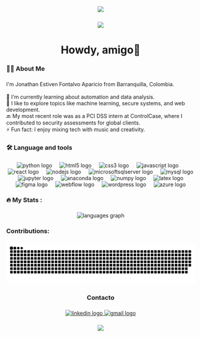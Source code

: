 <div align="center">
  <img height="250" src="[https://i.pinimg.com/originals/41/b1/1d/41b11dfd6b74eaf9b171c6bb7e306797.gif](https://media4.giphy.com/media/v1.Y2lkPTc5MGI3NjExancwYjJuY3I5aHZjNXI3dzJrZGlxeTRsYjhuc216am16eWZzb2JvcyZlcD12MV9pbnRlcm5hbF9naWZfYnlfaWQmY3Q9Zw/IHkILvQZ94BxMdBHp0/giphy.gif)"  />
</div>

###

<div align="center">
  <img src="https://visitor-badge.laobi.icu/badge?page_id=jfontalvoes.jfontalvoes&"  />
</div>

###

<h1 align="center">Howdy, amigo👋</h1>

###

<h3 align="left">👩‍💻  About Me</h3>

###

<p align="left">I'm Jonathan Estiven Fontalvo Aparicio from Barranquilla, Colombia.<br><br>🔭 I'm currently learning about automation and data analysis.<br>🌱 I like to explore topics like machine learning, secure systems, and web development.<br>🔙 My most recent role was as a PCI DSS intern at ControlCase, where I contributed to security assessments for global clients.<br>⚡ Fun fact: I enjoy mixing tech with music and creativity.</p>

###

<h3 align="left">🛠 Language and tools</h3>

###

<div align="center">
  <img src="https://cdn.jsdelivr.net/gh/devicons/devicon/icons/python/python-original.svg" height="40" alt="python logo"  />
  <img width="12" />
  <img src="https://cdn.jsdelivr.net/gh/devicons/devicon/icons/html5/html5-original.svg" height="40" alt="html5 logo"  />
  <img width="12" />
  <img src="https://cdn.jsdelivr.net/gh/devicons/devicon/icons/css3/css3-original.svg" height="40" alt="css3 logo"  />
  <img width="12" />
  <img src="https://cdn.jsdelivr.net/gh/devicons/devicon/icons/javascript/javascript-original.svg" height="40" alt="javascript logo"  />
  <img width="12" />
  <img src="https://cdn.jsdelivr.net/gh/devicons/devicon/icons/react/react-original.svg" height="40" alt="react logo"  />
  <img width="12" />
  <img src="https://cdn.jsdelivr.net/gh/devicons/devicon/icons/nodejs/nodejs-original.svg" height="40" alt="nodejs logo"  />
  <img width="12" />
  <img src="https://cdn.jsdelivr.net/gh/devicons/devicon/icons/microsoftsqlserver/microsoftsqlserver-plain.svg" height="40" alt="microsoftsqlserver logo"  />
  <img width="12" />
  <img src="https://cdn.jsdelivr.net/gh/devicons/devicon/icons/mysql/mysql-original.svg" height="40" alt="mysql logo"  />
  <img width="12" />
  <img src="https://cdn.jsdelivr.net/gh/devicons/devicon/icons/jupyter/jupyter-original.svg" height="40" alt="jupyter logo"  />
  <img width="12" />
  <img src="https://cdn.jsdelivr.net/gh/devicons/devicon/icons/anaconda/anaconda-original.svg" height="40" alt="anaconda logo"  />
  <img width="12" />
  <img src="https://cdn.jsdelivr.net/gh/devicons/devicon/icons/numpy/numpy-original.svg" height="40" alt="numpy logo"  />
  <img width="12" />
  <img src="https://cdn.jsdelivr.net/gh/devicons/devicon/icons/latex/latex-original.svg" height="40" alt="latex logo"  />
  <img width="12" />
  <img src="https://cdn.jsdelivr.net/gh/devicons/devicon/icons/figma/figma-original.svg" height="40" alt="figma logo"  />
  <img width="12" />
  <img src="https://cdn.jsdelivr.net/gh/devicons/devicon/icons/webflow/webflow-original.svg" height="40" alt="webflow logo"  />
  <img width="12" />
  <img src="https://cdn.jsdelivr.net/gh/devicons/devicon/icons/wordpress/wordpress-original.svg" height="40" alt="wordpress logo"  />
  <img width="12" />
  <img src="https://cdn.jsdelivr.net/gh/devicons/devicon/icons/azure/azure-original.svg" height="40" alt="azure logo"  />
</div>

###

<h3 align="left">🔥   My Stats :</h3>

###

<div align="center">
  <img src="https://github-readme-stats.vercel.app/api/top-langs?username=jfontalvoes&locale=en&hide_title=false&layout=compact&card_width=320&langs_count=5&theme=codeSTACKr&hide_border=false&order=2" height="150" alt="languages graph"  />
</div>

###

<h3 align="left">Contributions:</h3>

###

<img src="https://raw.githubusercontent.com/jfontalvoes/jfontalvoes/output/snake.svg" alt="Snake animation" />

###

<h3 align="center">Contacto</h3>

###

<div align="center">
  <a href="https://www.linkedin.com/in/jonathan-estiven-fontalvo-aparicio-4240a8238/" target="_blank">
    <img src="https://raw.githubusercontent.com/maurodesouza/profile-readme-generator/master/src/assets/icons/social/linkedin/default.svg" width="52" height="40" alt="linkedin logo"  />
  </a>
  <a href="https://mail.google.com/mail/?view=cm&fs=1&to=jestivenfontalvo@gmail.com" target="_blank">
    <img src="https://raw.githubusercontent.com/maurodesouza/profile-readme-generator/master/src/assets/icons/social/gmail/default.svg" width="52" height="40" alt="gmail logo"  />
  </a>
</div>

###

<div align="center">
  <img src="https://profile-counter.glitch.me/jfontalvoes/count.svg?"  />
</div>

###
